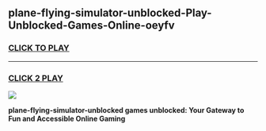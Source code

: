 
## plane-flying-simulator-unblocked-Play-Unblocked-Games-Online-oeyfv
<h3>
<a href="https://premium76.site?title=plane-flying-simulator-unblocked&ref=25A">CLICK TO PLAY</a></h3>
<hr>

<h3>
<a href="https://premium76.site?title=plane-flying-simulator-unblocked&ref=25A">CLICK 2 PLAY</a>
  
</h3>

<a href="https://premium76.site?title=plane-flying-simulator-unblocked&ref=25A"><img src="https://clearcache.store/games.png"></a>


**plane-flying-simulator-unblocked games unblocked: Your Gateway to Fun and Accessible Online Gaming**
